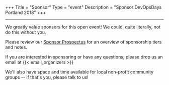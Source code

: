 +++
Title = "Sponsor"
Type = "event"
Description = "Sponsor DevOpsDays Portland 2018"
+++
<hr>
We greatly value sponsors for this open event! We could, quite literally, not do this without you.

Please review our <a target="_blank" href="https://docs.google.com/document/d/1LM6WZlvGiPNWhP2tApZHPW7vBEEHDeq4TJWIaCPOhaY">Sponsor Prospectus</a> for an overview of sponsorship tiers and notes.

If you are interested in sponsoring or have any questions, please drop us an email at {{< email_organizers >}}

We'll also have space and time available for local non-profit community groups -- if that's you, please talk to us!
